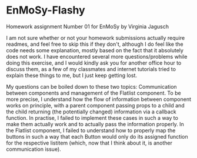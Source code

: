 # EnMoSy-Flashy
Homework assignment Number 01 for EnMoSy by Virginia Jagusch

I am not sure whether or not your homework submissions actually require readmes, and feel free to skip this if they don't, although I do feel like the code needs some explanation, mostly based on the fact that it absolutely does not work. 
I have encountered several more questions/problems while doing this exercise, and I would kindly ask you for another office hour to discuss them, as a few of my classmates and internet tutorials tried to explain these things to me, but I just keep getting lost.

My questions can be boiled down to these two topics: Communication between components and management of the Flatlist component. To be more precise, I understand how the flow of information between component works on principle, with a parent component passing props to a child and the child returning (the potentially changed) information via a callback function. In practise, I failed to implement these cases in such a way to make them actually work and to actually pass the information properly.
In the Flatlist component, I failed to understand how to properly map the buttons in such a way that each Button would only do its assigned function for the respective listitem (which, now that I think about it, is another communication issue).

